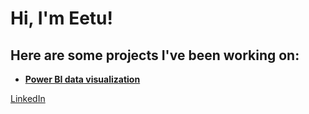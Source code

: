 <h1>Hi, I'm Eetu! </h1>

<h2> Here are some projects I've been working on: </h2>

- <b>[Power BI data visualization]()</b>

<a href="www.linkedin.com/in/eetu-jääsola-56aa0325b/"> LinkedIn </a>

